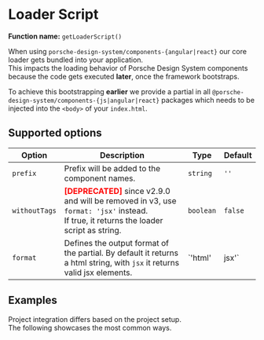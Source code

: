 # Loader Script
**Function name:** `getLoaderScript()`

When using `porsche-design-system/components-{angular|react}` our core loader gets bundled into your application.  
This impacts the loading behavior of Porsche Design System components because the code gets executed **later**, once the framework bootstraps.

To achieve this bootstrapping **earlier** we provide a partial in all `@porsche-design-system/components-{js|angular|react}` packages which needs to be injected into the `<body>` of your `index.html`.

## Supported options

| Option        | Description                                                                                                                                                        | Type          | Default |
|---------------|--------------------------------------------------------------------------------------------------------------------------------------------------------------------|---------------|---------|
| `prefix`      | Prefix will be added to the component names.                                                                                                                       | `string`      | `''`    |
| `withoutTags` | <span style='color:red'>**[DEPRECATED]**</span> since v2.9.0 and will be removed in v3, use `format: 'jsx'` instead.<br/>If true, it returns the loader script as string. | `boolean`     | `false` |
| `format`      | Defines the output format of the partial. By default it returns a html string, with `jsx` it returns valid jsx elements.                                           | `'html' | jsx'`   | `'html'` |

## Examples

Project integration differs based on the project setup.  
The following showcases the most common ways.

<PartialDocs name="getLoaderScript" :params="params"></PartialDocs>

<script lang="ts">
import Vue from 'vue';
import Component from 'vue-class-component';

@Component
export default class Code extends Vue {
  public params = [
    { 
      value: ""
    },
    { 
      value: "{ prefix: 'my-prefix' }",
      comment: 'with custom prefix'
    },
    { 
      value: "{ prefix: ['my-prefix', 'another-prefix'] }",
      comment: 'with multiple custom prefixes'
    },
  ];
}
</script>